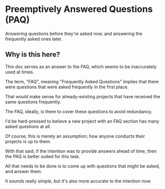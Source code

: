 # Preemptively Answered Questions (PAQ)

Answering questions before they're asked now, and answering the frequently asked ones later.

## Why is this here?

This doc serves as an answer to the FAQ, which seems to be inaccurately used at times.

The term, "FAQ", meaning "Frequently Asked Questions" implies that there were questions that were asked frequently in the first place.

That would make sense for already-existing projects that have received the same questions frequently.

The FAQ, ideally, is there to cover these questions to avoid redundancy.

I'd be hard-pressed to believe a new project with an FAQ section has many asked questions at all.

Of course, this is merely an assumption; how anyone conducts their projects is up to them.

With that said, if the intention was to provide answers ahead of time, then the PAQ is better suited for this task.

All that needs to be done is to come up with questions that might be asked, and answer them.

It sounds really simple, but it's also more accurate to the intention now.
